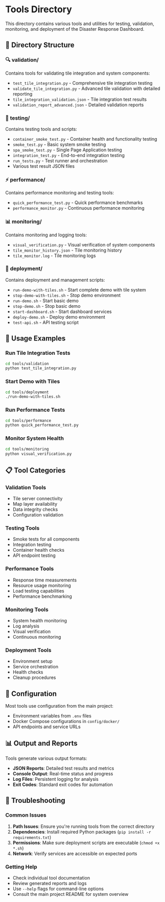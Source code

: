 # Tools Directory

This directory contains various tools and utilities for testing, validation, monitoring, and deployment of the Disaster Response Dashboard.

## 📁 Directory Structure

### 🔍 **validation/**
Contains tools for validating tile integration and system components:
- `test_tile_integration.py` - Comprehensive tile integration testing
- `validate_tile_integration.py` - Advanced tile validation with detailed reporting
- `tile_integration_validation.json` - Tile integration test results
- `validation_report_advanced.json` - Detailed validation reports

### 🧪 **testing/**
Contains testing tools and scripts:
- `container_smoke_test.py` - Container health and functionality testing
- `smoke_test.py` - Basic system smoke testing
- `spa_smoke_test.py` - Single Page Application testing
- `integration_test.py` - End-to-end integration testing
- `run_tests.py` - Test runner and orchestration
- Various test result JSON files

### ⚡ **performance/**
Contains performance monitoring and testing tools:
- `quick_performance_test.py` - Quick performance benchmarks
- `performance_monitor.py` - Continuous performance monitoring

### 📊 **monitoring/**
Contains monitoring and logging tools:
- `visual_verification.py` - Visual verification of system components
- `tile_monitor_history.json` - Tile monitoring history
- `tile_monitor.log` - Tile monitoring logs

### 🚀 **deployment/**
Contains deployment and management scripts:
- `run-demo-with-tiles.sh` - Start complete demo with tile system
- `stop-demo-with-tiles.sh` - Stop demo environment
- `run-demo.sh` - Start basic demo
- `stop-demo.sh` - Stop basic demo
- `start-dashboard.sh` - Start dashboard services
- `deploy-demo.sh` - Deploy demo environment
- `test-api.sh` - API testing script

## 🎯 **Usage Examples**

### Run Tile Integration Tests
```bash
cd tools/validation
python test_tile_integration.py
```

### Start Demo with Tiles
```bash
cd tools/deployment
./run-demo-with-tiles.sh
```

### Run Performance Tests
```bash
cd tools/performance
python quick_performance_test.py
```

### Monitor System Health
```bash
cd tools/monitoring
python visual_verification.py
```

## 📋 **Tool Categories**

### **Validation Tools**
- Tile server connectivity
- Map layer availability
- Data integrity checks
- Configuration validation

### **Testing Tools**
- Smoke tests for all components
- Integration testing
- Container health checks
- API endpoint testing

### **Performance Tools**
- Response time measurements
- Resource usage monitoring
- Load testing capabilities
- Performance benchmarking

### **Monitoring Tools**
- System health monitoring
- Log analysis
- Visual verification
- Continuous monitoring

### **Deployment Tools**
- Environment setup
- Service orchestration
- Health checks
- Cleanup procedures

## 🔧 **Configuration**

Most tools use configuration from the main project:
- Environment variables from `.env` files
- Docker Compose configurations in `config/docker/`
- API endpoints and service URLs

## 📊 **Output and Reports**

Tools generate various output formats:
- **JSON Reports**: Detailed test results and metrics
- **Console Output**: Real-time status and progress
- **Log Files**: Persistent logging for analysis
- **Exit Codes**: Standard exit codes for automation

## 🚨 **Troubleshooting**

### Common Issues
1. **Path Issues**: Ensure you're running tools from the correct directory
2. **Dependencies**: Install required Python packages (`pip install -r requirements.txt`)
3. **Permissions**: Make sure deployment scripts are executable (`chmod +x *.sh`)
4. **Network**: Verify services are accessible on expected ports

### Getting Help
- Check individual tool documentation
- Review generated reports and logs
- Use `--help` flags for command-line options
- Consult the main project README for system overview
